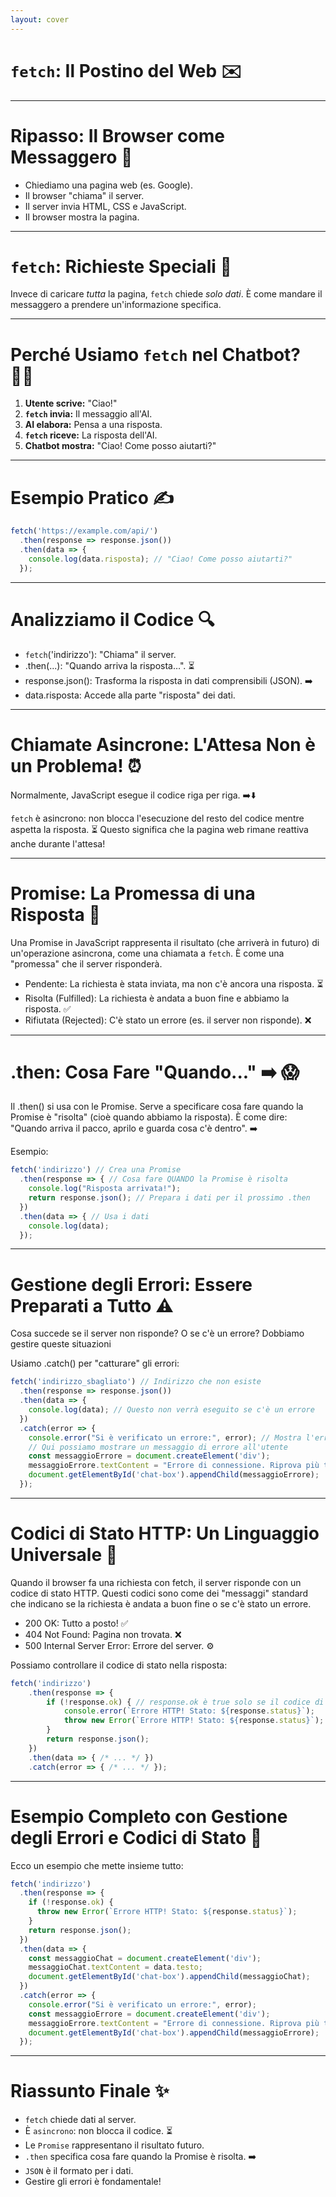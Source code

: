 ```yaml
---
layout: cover
---
```


# `fetch`: Il Postino del Web ✉️

---

# Ripasso: Il Browser come Messaggero 🚀

*   Chiediamo una pagina web (es. Google).
*   Il browser "chiama" il server. 
*   Il server invia HTML, CSS e JavaScript. 
*   Il browser mostra la pagina. ️

---

# `fetch`: Richieste Speciali ️📡

Invece di caricare *tutta* la pagina, `fetch` chiede *solo dati*.  È come mandare il messaggero a prendere un'informazione specifica. 

---

# Perché Usiamo `fetch` nel Chatbot? 🕵️‍♂️

1.  **Utente scrive:** "Ciao!" 
2.  **`fetch` invia:** Il messaggio all'AI. 
3.  **AI elabora:** Pensa a una risposta. 
4.  **`fetch` riceve:** La risposta dell'AI. 
5.  **Chatbot mostra:** "Ciao! Come posso aiutarti?" 

---

# Esempio Pratico ‍✍️

```javascript
fetch('https://example.com/api/')
  .then(response => response.json())
  .then(data => {
    console.log(data.risposta); // "Ciao! Come posso aiutarti?"
  });
```

---

# Analizziamo il Codice 🔍

* `fetch`('indirizzo'): "Chiama" il server.
* .then(...): "Quando arriva la risposta…". ⏳
* response.json(): Trasforma la risposta in dati comprensibili (JSON). ➡️
* data.risposta: Accede alla parte "risposta" dei dati.

---

# Chiamate Asincrone: L'Attesa Non è un Problema! ⏰

Normalmente, JavaScript esegue il codice riga per riga. ➡️⬇️

`fetch` è asincrono: non blocca l'esecuzione del resto del codice mentre aspetta la risposta. ⏳ 
Questo significa che la pagina web rimane reattiva anche durante l'attesa! ️

---

# Promise: La Promessa di una Risposta 🥶

Una Promise in JavaScript rappresenta il risultato (che arriverà in futuro) di un'operazione asincrona, come una chiamata a `fetch`. È come una "promessa" che il server risponderà.

* Pendente: La richiesta è stata inviata, ma non c'è ancora una risposta. ⏳
* Risolta (Fulfilled): La richiesta è andata a buon fine e abbiamo la risposta. ✅
* Rifiutata (Rejected): C'è stato un errore (es. il server non risponde). ❌

---

# .then: Cosa Fare "Quando..." ➡️ 😱

Il .then() si usa con le Promise. Serve a specificare cosa fare quando la Promise è "risolta" (cioè quando abbiamo la risposta). È come dire: "Quando arriva il pacco, aprilo e guarda cosa c'è dentro". ➡️

Esempio:

```javascript
fetch('indirizzo') // Crea una Promise
  .then(response => { // Cosa fare QUANDO la Promise è risolta
    console.log("Risposta arrivata!");
    return response.json(); // Prepara i dati per il prossimo .then
  })
  .then(data => { // Usa i dati
    console.log(data);
  });
```


---

# Gestione degli Errori: Essere Preparati a Tutto ⚠️

Cosa succede se il server non risponde? O se c'è un errore? Dobbiamo gestire queste situazioni

Usiamo .catch() per "catturare" gli errori:

```javascript 
fetch('indirizzo_sbagliato') // Indirizzo che non esiste
  .then(response => response.json())
  .then(data => {
    console.log(data); // Questo non verrà eseguito se c'è un errore
  })
  .catch(error => {
    console.error("Si è verificato un errore:", error); // Mostra l'errore nella console
    // Qui possiamo mostrare un messaggio di errore all'utente
    const messaggioErrore = document.createElement('div');
    messaggioErrore.textContent = "Errore di connessione. Riprova più tardi.";
    document.getElementById('chat-box').appendChild(messaggioErrore);
  });
```
---

# Codici di Stato HTTP: Un Linguaggio Universale 🌌

Quando il browser fa una richiesta con fetch, il server risponde con un codice di stato HTTP. Questi codici sono come dei "messaggi" standard che indicano se la richiesta è andata a buon fine o se c'è stato un errore.

* 200 OK: Tutto a posto! ✅
* 404 Not Found: Pagina non trovata. ❌
* 500 Internal Server Error: Errore del server. ⚙️

Possiamo controllare il codice di stato nella risposta:

```javascript
fetch('indirizzo')
    .then(response => {
        if (!response.ok) { // response.ok è true solo se il codice di stato è tra 200 e 299
            console.error(`Errore HTTP! Stato: ${response.status}`);
            throw new Error(`Errore HTTP! Stato: ${response.status}`); //  Serve a farlo catturare dal .catch
        }
        return response.json();
    })
    .then(data => { /* ... */ })
    .catch(error => { /* ... */ });
```

---

# Esempio Completo con Gestione degli Errori e Codici di Stato 📍

Ecco un esempio che mette insieme tutto:

```javascript
fetch('indirizzo')
  .then(response => {
    if (!response.ok) {
      throw new Error(`Errore HTTP! Stato: ${response.status}`);
    }
    return response.json();
  })
  .then(data => {
    const messaggioChat = document.createElement('div');
    messaggioChat.textContent = data.testo;
    document.getElementById('chat-box').appendChild(messaggioChat);
  })
  .catch(error => {
    console.error("Si è verificato un errore:", error);
    const messaggioErrore = document.createElement('div');
    messaggioErrore.textContent = "Errore di connessione. Riprova più tardi.";
    document.getElementById('chat-box').appendChild(messaggioErrore);
  });
```

----

# Riassunto Finale ✨

- `fetch` chiede dati al server.
- È `asincrono`: non blocca il codice. ⏳
- Le `Promise` rappresentano il risultato futuro.
- `.then` specifica cosa fare quando la Promise è risolta. ➡️
- `JSON` è il formato per i dati.
- Gestire gli errori è fondamentale!